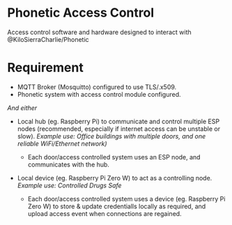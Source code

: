 # Phonetic Access Control
Access control software and hardware designed to interact with @KiloSierraCharlie/Phonetic


# Requirement
- MQTT Broker (Mosquitto) configured to use TLS/.x509.
- Phonetic system with access control module configured.

*And either*
- Local hub (eg. Raspberry Pi) to communicate and control multiple ESP nodes (recommended, especially if internet access can be unstable or slow). _Example use: Office buildings with multiple doors, and one reliable WiFi/Ethernet network)_
  - Each door/access controlled system uses an ESP node, and communicates with the hub.

- Local device (eg. Raspberry Pi Zero W) to act as a controlling node. _Example use: Controlled Drugs Safe_
  - Each door/access controlled system uses a device (eg. Raspberry Pi Zero W) to store & update credentialls locally as required, and upload access event when connections are regained.
